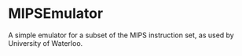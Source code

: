MIPSEmulator
============

A simple emulator for a subset of the MIPS instruction set, as used by University of Waterloo.